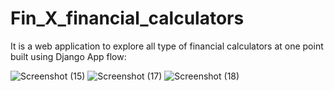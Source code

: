 # Fin_X_financial_calculators
 It is a web application to explore all type of financial calculators at one point built using Django
 App flow:
 
 ![Screenshot (15)](https://github.com/user-attachments/assets/53344bce-fe95-42b2-945b-780f4eca406e)
 ![Screenshot (17)](https://github.com/user-attachments/assets/74622797-a683-4835-919b-6bc5ef1db8a9)
 ![Screenshot (18)](https://github.com/user-attachments/assets/37a3ea5c-7550-4ef7-9c2d-e2ef74caa0cc)





